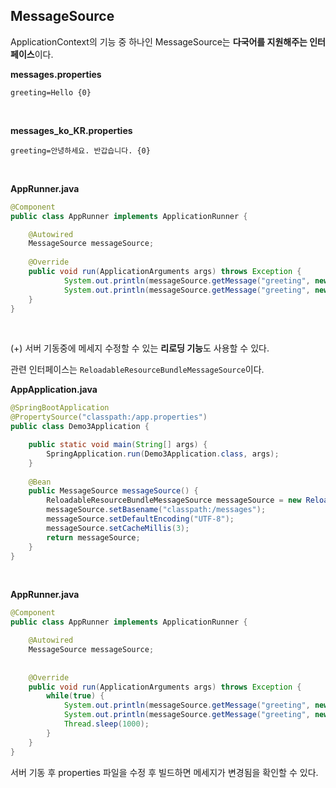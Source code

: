 ## MessageSource

ApplicationContext의 기능 중 하나인 MessageSource는 **다국어를 지원해주는 인터페이스**이다.

**messages.properties**

```properties
greeting=Hello {0}
```

<br/>

**messages_ko_KR.properties**

```properties
greeting=안녕하세요. 반갑습니다. {0}
```

<br/>

**AppRunner.java**

```java
@Component
public class AppRunner implements ApplicationRunner {

	@Autowired 
	MessageSource messageSource;
	
	@Override
	public void run(ApplicationArguments args) throws Exception {
			System.out.println(messageSource.getMessage("greeting", new String[] {"지니"}, Locale.KOREA));
			System.out.println(messageSource.getMessage("greeting", new String[] {"Jinny"}, Locale.getDefault()));
	}	
}
```

<br/>

(+) 서버 기동중에 메세지 수정할 수 있는 **리로딩 기능**도 사용할 수 있다.

관련 인터페이스는 `ReloadableResourceBundleMessageSource`이다.

**AppApplication.java**

```java
@SpringBootApplication
@PropertySource("classpath:/app.properties")
public class Demo3Application {

	public static void main(String[] args) {
		SpringApplication.run(Demo3Application.class, args);
	}
	
	@Bean
	public MessageSource messageSource() {
		ReloadableResourceBundleMessageSource messageSource = new ReloadableResourceBundleMessageSource();
		messageSource.setBasename("classpath:/messages");
		messageSource.setDefaultEncoding("UTF-8");
		messageSource.setCacheMillis(3);
		return messageSource;
	}
}
```

<br/>

**AppRunner.java**

```java
@Component
public class AppRunner implements ApplicationRunner {

	@Autowired 
	MessageSource messageSource;
	
	
	@Override
	public void run(ApplicationArguments args) throws Exception {
		while(true) {
			System.out.println(messageSource.getMessage("greeting", new String[] {"지니"}, Locale.KOREA));
			System.out.println(messageSource.getMessage("greeting", new String[] {"Jinny"}, Locale.getDefault()));
			Thread.sleep(1000);
		}
	}	
}
```

서버 기동 후 properties 파일을 수정 후 빌드하면 메세지가 변경됨을 확인할 수 있다.